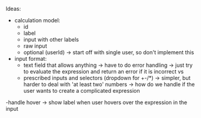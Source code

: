 Ideas:

- calculation model:
  - id
  - label
  - input with other labels
  - raw input
  - optional (userId) -> start off with single user, so don't implement this
- input format:
  - text field that allows anything -> have to do error handling -> just try to evaluate the expression and return an error if it is incorrect
    vs
  - prescribed inputs and selectors (dropdown for +-/\*) -> simpler, but harder to deal with 'at least two' numbers -> how do we handle if the user wants to create a complicated expression

-handle hover -> show label when user hovers over the expression in the input
